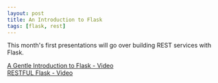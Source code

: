 ```yaml
---
layout: post
title: An Introduction to Flask
tags: [flask, rest]
---
```


This month's first presentations will go over building REST services with Flask.

[A Gentle Introduction to Flask - Video](http://videocenter1.vtcstream.com/videos/video/3085/?access_token=shr00000030852010727568910975388185569514726)<br />
[RESTFUL Flask - Video](http://videocenter1.vtcstream.com/videos/video/3086/?access_token=shr00000030865731558646868458416001714783269)
